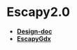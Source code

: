 # Escapy2.0 
   * <a href="https://github.com/henryco/Escapy-des-doc">**Design-doc**</a>
   * <a href="https://github.com/henryco/Escapy">**EscapyGdx**</a>
